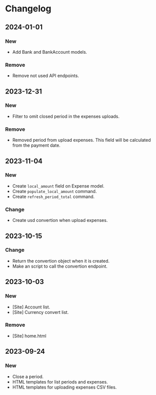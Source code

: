 # Changelog

## 2024-01-01
### New
- Add Bank and BankAccount models.

### Remove
- Remove not used API endpoints.

## 2023-12-31
### New
- Filter to omit closed period in the expenses uploads.

### Remove
- Removed period from upload expenses. This field will be calculated from the payment date.

## 2023-11-04
### New
- Create `local_amount` field on Expense model.
- Create `populate_local_amount` command.
- Create `refresh_period_total` command.

### Change
- Create usd convertion when upload expenses.

## 2023-10-15
### Change
- Return the convertion object when it is created.
- Make an script to call the convertion endpoint.

## 2023-10-03
### New
- [Site] Account list.
- [Site] Currency convert list.

### Remove
- [Site] home.html

## 2023-09-24
### New
- Close a period.
- HTML templates for list periods and expenses.
- HTML templates for uploading expenses CSV files.